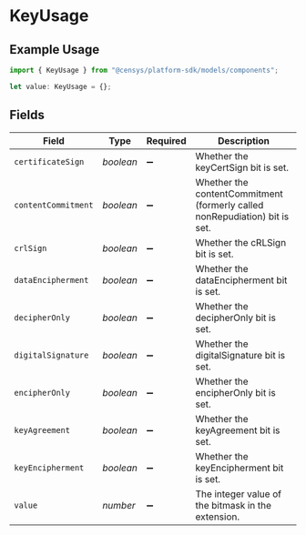 # KeyUsage

## Example Usage

```typescript
import { KeyUsage } from "@censys/platform-sdk/models/components";

let value: KeyUsage = {};
```

## Fields

| Field                                                                      | Type                                                                       | Required                                                                   | Description                                                                |
| -------------------------------------------------------------------------- | -------------------------------------------------------------------------- | -------------------------------------------------------------------------- | -------------------------------------------------------------------------- |
| `certificateSign`                                                          | *boolean*                                                                  | :heavy_minus_sign:                                                         | Whether the keyCertSign bit is set.                                        |
| `contentCommitment`                                                        | *boolean*                                                                  | :heavy_minus_sign:                                                         | Whether the contentCommitment (formerly called nonRepudiation) bit is set. |
| `crlSign`                                                                  | *boolean*                                                                  | :heavy_minus_sign:                                                         | Whether the cRLSign bit is set.                                            |
| `dataEncipherment`                                                         | *boolean*                                                                  | :heavy_minus_sign:                                                         | Whether the dataEncipherment bit is set.                                   |
| `decipherOnly`                                                             | *boolean*                                                                  | :heavy_minus_sign:                                                         | Whether the decipherOnly bit is set.                                       |
| `digitalSignature`                                                         | *boolean*                                                                  | :heavy_minus_sign:                                                         | Whether the digitalSignature bit is set.                                   |
| `encipherOnly`                                                             | *boolean*                                                                  | :heavy_minus_sign:                                                         | Whether the encipherOnly bit is set.                                       |
| `keyAgreement`                                                             | *boolean*                                                                  | :heavy_minus_sign:                                                         | Whether the keyAgreement bit is set.                                       |
| `keyEncipherment`                                                          | *boolean*                                                                  | :heavy_minus_sign:                                                         | Whether the keyEncipherment bit is set.                                    |
| `value`                                                                    | *number*                                                                   | :heavy_minus_sign:                                                         | The integer value of the bitmask in the extension.                         |